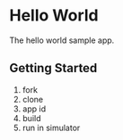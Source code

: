# Hello World

The hello world sample app.

## Getting Started

1. fork
1. clone
1. app id
1. build
1. run in simulator
